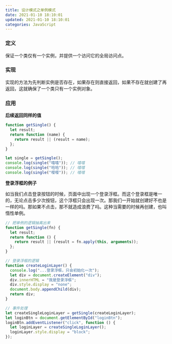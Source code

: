 ```yaml
---
title: 设计模式之单例模式
date: 2021-01-10 18:10:01
updated: 2021-01-10 18:10:01
categories: JavaScript
---
```


### 定义

保证一个类仅有一个实例，并提供一个访问它的全局访问点。

### 实现

实现的方法为先判断实例是否存在，如果存在则直接返回，如果不存在就创建了再返回，这就确保了一个类只有一个实例对象。

### 应用

**后续返回同样的值**

```js
function getSingle() {
  let result;
  return function (name) {
    return result || (result = name);
  };
}

let single = getSingle();
console.log(single("嘻嘻")); // 嘻嘻
console.log(single("哈哈")); // 嘻嘻
console.log(single("嘤嘤")); // 嘻嘻
```

**登录浮框的例子**

如当我们点击登录按钮的时候，页面中出现一个登录浮框。而这个登录框是唯一的，无论点击多少次按钮，这个浮框只会出现一次。那我们一开始就创建好不也是一样的吗。那如果不点击，那不就造成浪费了吗。这种当需要的时候再创建，也叫惰性单例。

```js
// 把单例的逻辑抽离出来
function getSingle(fn) {
  let result;
  return function () {
    return result || (result = fn.apply(this, arguments));
  };
}

// 登录浮框的逻辑
function createLoginLayer() {
  console.log("...登录浮框，只会初始化一次");
  let div = document.createElement("div");
  div.innerHTML = "我是登录浮框";
  div.style.display = "none";
  document.body.appendChild(div);
  return div;
}

// 事件处理
let createSingleLoginLayer = getSingle(createLoginLayer);
let loginBtn = document.getElementById("loginBtn");
loginBtn.addEventListener("click", function () {
  let loginLayer = createSingleLoginLayer();
  loginLayer.style.display = "block";
});
```
